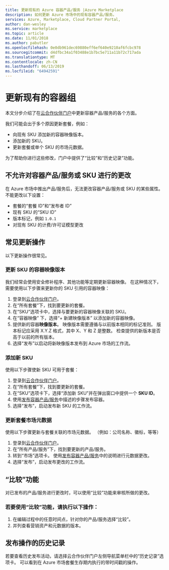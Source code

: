 ```yaml
---
title: 更新现有的 Azure 容器产品/服务 |Azure Marketplace
description: 如何更新 Azure 市场中的现有容器产品/服务。
services: Azure, Marketplace, Cloud Partner Portal,
author: dan-wesley
ms.service: marketplace
ms.topic: article
ms.date: 11/01/2018
ms.author: pabutler
ms.openlocfilehash: 0e0db961dec69880eff6ef640e9210af6fcbc978
ms.sourcegitcommit: d4dfbc34a1f03488e1b7bc5e711a11b72c717ada
ms.translationtype: MT
ms.contentlocale: zh-CN
ms.lasthandoff: 06/13/2019
ms.locfileid: "64942591"
---
```

# <a name="update-an-existing-container-offer"></a>更新现有的容器组

本文分步介绍了在[云合作伙伴门户](https://cloudpartner.azure.com/)中更新容器产品/服务的各个方面。

我们可能会出于多个原因更新套餐，例如：

-  向现有 SKU 添加新的容器映像版本。
-  添加新的 SKU。
-  更新套餐或单个 SKU 的市场元数据。

为了帮助你进行这些修改，门户中提供了“比较”和“历史记录”功能。    


## <a name="unpermitted-changes-to-a-container-offer-or-sku"></a>不允许对容器产品/服务或 SKU 进行的更改

在 Azure 市场中推出产品/服务后，无法更改容器产品/服务或 SKU 的某些属性。 不能更改以下设置：

-  套餐的“套餐 ID”和“发布者 ID”  
-  现有 SKU 的“SKU ID” 
-  版本标记，例如 `1.0.1`
-  对现有 SKU 的计费/许可证模型更改

## <a name="common-update-operations"></a>常见更新操作

以下更新操作很常见。

### <a name="update-container-image-version-for-a-sku"></a>更新 SKU 的容器映像版本

我们经常会使用安全修补程序、其他功能等定期更新容器映像。 在这种情况下，需要使用以下步骤来更新你的 SKU 引用的容器映像：

1. 登录到[云合作伙伴门户](https://cloudpartner.azure.com/)。
2. 在“所有套餐”下，找到要更新的套餐。 
3. 在“SKU”选项卡中，选择与要更新的容器映像关联的 SKU。 
4. 在“容器映像”  下，选择“+ 新建映像版本”  以添加新的容器映像。
5. 提供新的容器**映像版本**。 映像版本需要遵循与以前版本相同的标记准则。 版本标记应采用 X.Y.Z 格式，其中 X、Y 和 Z 是整数。 检查提供的新版本是否高于以前的所有版本。
6. 选择“发布”以启动将新映像版本发布到 Azure 市场的工作流。 

### <a name="add-a-new-sku"></a>添加新 SKU

使用以下步骤使新 SKU 可用于套餐：

1. 登录到[云合作伙伴门户](https://cloudpartner.azure.com/)。
2. 在“所有套餐”下，找到要更新的套餐。 
3. 在“SKU”选项卡下，选择“添加新 SKU”并在弹出窗口中提供一个 **SKU ID**。  
4. 使用[发布容器产品/服务](./cpp-publish-offer.md)中描述的步骤发布容器。
5. 选择“发布”，启动发布新 SKU 的工作流。 

### <a name="update-offer-marketplace-metadata"></a>更新套餐市场元数据

使用以下步骤更新与套餐关联的市场元数据。 （例如：公司名称、徽标，等等）

1. 登录到[云合作伙伴门户](https://cloudpartner.azure.com/)。
2. 在“所有产品/服务”下，找到要更新的产品/服务。 
3. 转到“市场”选项卡。  使用[发布容器产品/服务](./cpp-publish-offer.md)中的说明进行元数据更改。
4. 选择“发布”，启动发布更改的工作流。 

## <a name="compare-feature"></a>“比较”功能

对已发布的产品/服务进行更改时，可以使用“比较”功能来审核所做的更改。 

### <a name="to-use-the-compare-feature"></a>若要使用“比较”功能，请执行以下操作：

1. 在编辑过程中的任意时间点，针对你的产品/服务选择“比较”。
2. 并列查看营销资产和元数据的版本。


## <a name="history-of-publishing-actions"></a>发布操作的历史记录

若要查看历史发布活动，请选择云合作伙伴门户左侧导航菜单栏中的“历史记录”选项卡。  可以看到在 Azure 市场套餐生存期内执行的带时间戳的操作。